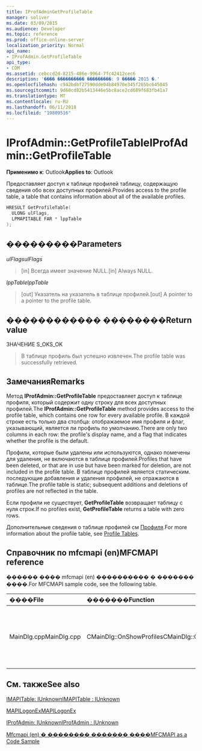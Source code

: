 ```yaml
---
title: IProfAdminGetProfileTable
manager: soliver
ms.date: 03/09/2015
ms.audience: Developer
ms.topic: reference
ms.prod: office-online-server
localization_priority: Normal
api_name:
- IProfAdmin.GetProfileTable
api_type:
- COM
ms.assetid: cebccd2d-8215-486e-9964-7fc42412cec6
description: '���� ���������� ���������: 9 ����� 2015 �.'
ms.openlocfilehash: c942bdbf27590dde04b84970e345f265bc645045
ms.sourcegitcommit: 9d60cd82b5413446e5bc8ace2cd689f683fb41a7
ms.translationtype: MT
ms.contentlocale: ru-RU
ms.lasthandoff: 06/11/2018
ms.locfileid: "19809516"
---
```

# <a name="iprofadmingetprofiletable"></a><span data-ttu-id="ed0df-103">IProfAdmin::GetProfileTable</span><span class="sxs-lookup"><span data-stu-id="ed0df-103">IProfAdmin::GetProfileTable</span></span>

  
  
<span data-ttu-id="ed0df-104">**Применимо к**: Outlook</span><span class="sxs-lookup"><span data-stu-id="ed0df-104">**Applies to**: Outlook</span></span> 
  
<span data-ttu-id="ed0df-105">Предоставляет доступ к таблице профилей таблицу, содержащую сведения обо всех доступных профилей.</span><span class="sxs-lookup"><span data-stu-id="ed0df-105">Provides access to the profile table, a table that contains information about all of the available profiles.</span></span>
  
```cpp
HRESULT GetProfileTable(
  ULONG ulFlags,
  LPMAPITABLE FAR * lppTable
);
```

## <a name="parameters"></a><span data-ttu-id="ed0df-106">���������</span><span class="sxs-lookup"><span data-stu-id="ed0df-106">Parameters</span></span>

 <span data-ttu-id="ed0df-107">_ulFlags_</span><span class="sxs-lookup"><span data-stu-id="ed0df-107">_ulFlags_</span></span>
  
> <span data-ttu-id="ed0df-108">[in] Всегда имеет значение NULL.</span><span class="sxs-lookup"><span data-stu-id="ed0df-108">[in] Always NULL.</span></span>
    
 <span data-ttu-id="ed0df-109">_lppTable_</span><span class="sxs-lookup"><span data-stu-id="ed0df-109">_lppTable_</span></span>
  
> <span data-ttu-id="ed0df-110">[out] Указатель на указатель в таблице профилей.</span><span class="sxs-lookup"><span data-stu-id="ed0df-110">[out] A pointer to a pointer to the profile table.</span></span>
    
## <a name="return-value"></a><span data-ttu-id="ed0df-111">������������ ��������</span><span class="sxs-lookup"><span data-stu-id="ed0df-111">Return value</span></span>

<span data-ttu-id="ed0df-112">ЗНАЧЕНИЕ S_OK</span><span class="sxs-lookup"><span data-stu-id="ed0df-112">S_OK</span></span> 
  
> <span data-ttu-id="ed0df-113">В таблице профиль был успешно извлечен.</span><span class="sxs-lookup"><span data-stu-id="ed0df-113">The profile table was successfully retrieved.</span></span>
    
## <a name="remarks"></a><span data-ttu-id="ed0df-114">Замечания</span><span class="sxs-lookup"><span data-stu-id="ed0df-114">Remarks</span></span>

<span data-ttu-id="ed0df-115">Метод **IProfAdmin::GetProfileTable** предоставляет доступ к таблице профиля, который содержит одну строку для всех доступных профилей.</span><span class="sxs-lookup"><span data-stu-id="ed0df-115">The **IProfAdmin::GetProfileTable** method provides access to the profile table, which contains one row for every available profile.</span></span> <span data-ttu-id="ed0df-116">В каждой строке есть только два столбца: отображаемое имя профиля и флаг, указывающий, является ли профиль по умолчанию.</span><span class="sxs-lookup"><span data-stu-id="ed0df-116">There are only two columns in each row: the profile's display name, and a flag that indicates whether the profile is the default.</span></span> 
  
<span data-ttu-id="ed0df-117">Профили, которые были удалены или используются, однако помечены для удаления, не включаются в таблице профилей.</span><span class="sxs-lookup"><span data-stu-id="ed0df-117">Profiles that have been deleted, or that are in use but have been marked for deletion, are not included in the profile table.</span></span> <span data-ttu-id="ed0df-118">В таблице профилей является статическим. последующие добавления и удаления профилей, не отражаются в таблице.</span><span class="sxs-lookup"><span data-stu-id="ed0df-118">The profile table is static; subsequent additions and deletions of profiles are not reflected in the table.</span></span> 
  
<span data-ttu-id="ed0df-119">Если профили не существует, **GetProfileTable** возвращает таблицу с нуля строк.</span><span class="sxs-lookup"><span data-stu-id="ed0df-119">If no profiles exist, **GetProfileTable** returns a table with zero rows.</span></span> 
  
<span data-ttu-id="ed0df-120">Дополнительные сведения о таблице профилей см [Профиля](profile-tables.md).</span><span class="sxs-lookup"><span data-stu-id="ed0df-120">For more information about the profile table, see [Profile Tables](profile-tables.md).</span></span> 
  
## <a name="mfcmapi-reference"></a><span data-ttu-id="ed0df-121">Справочник по mfcmapi (en)</span><span class="sxs-lookup"><span data-stu-id="ed0df-121">MFCMAPI reference</span></span>

<span data-ttu-id="ed0df-122">������ ���� mfcmapi (en) ���������� � ������� ����.</span><span class="sxs-lookup"><span data-stu-id="ed0df-122">For MFCMAPI sample code, see the following table.</span></span>
  
|<span data-ttu-id="ed0df-123">**����**</span><span class="sxs-lookup"><span data-stu-id="ed0df-123">**File**</span></span>|<span data-ttu-id="ed0df-124">**�������**</span><span class="sxs-lookup"><span data-stu-id="ed0df-124">**Function**</span></span>|<span data-ttu-id="ed0df-125">**�����������**</span><span class="sxs-lookup"><span data-stu-id="ed0df-125">**Comment**</span></span>|
|:-----|:-----|:-----|
|<span data-ttu-id="ed0df-126">MainDlg.cpp</span><span class="sxs-lookup"><span data-stu-id="ed0df-126">MainDlg.cpp</span></span>  <br/> |<span data-ttu-id="ed0df-127">CMainDlg::OnShowProfiles</span><span class="sxs-lookup"><span data-stu-id="ed0df-127">CMainDlg::OnShowProfiles</span></span>  <br/> |<span data-ttu-id="ed0df-128">Mfcmapi (en) использует метод **IProfAdmin::GetProfileTable** для получения профиля таблицу для отображения в диалоговом окне новый.</span><span class="sxs-lookup"><span data-stu-id="ed0df-128">MFCMAPI uses the **IProfAdmin::GetProfileTable** method to get the profile table to display in a new dialog box.</span></span>  <br/> |
   
## <a name="see-also"></a><span data-ttu-id="ed0df-129">См. также</span><span class="sxs-lookup"><span data-stu-id="ed0df-129">See also</span></span>



[<span data-ttu-id="ed0df-130">IMAPITable: IUnknown</span><span class="sxs-lookup"><span data-stu-id="ed0df-130">IMAPITable : IUnknown</span></span>](imapitableiunknown.md)
  
[<span data-ttu-id="ed0df-131">MAPILogonEx</span><span class="sxs-lookup"><span data-stu-id="ed0df-131">MAPILogonEx</span></span>](mapilogonex.md)
  
[<span data-ttu-id="ed0df-132">IProfAdmin: IUnknown</span><span class="sxs-lookup"><span data-stu-id="ed0df-132">IProfAdmin : IUnknown</span></span>](iprofadminiunknown.md)


[<span data-ttu-id="ed0df-133">Mfcmapi (en) � �������� ������� ����</span><span class="sxs-lookup"><span data-stu-id="ed0df-133">MFCMAPI as a Code Sample</span></span>](mfcmapi-as-a-code-sample.md)


